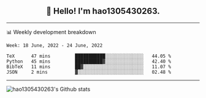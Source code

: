 <h2 align="center">👋 Hello! I'm hao1305430263.</h2>


---- 
📊 Weekly development breakdown

<!--START_SECTION:waka-->
```text
Week: 18 June, 2022 - 24 June, 2022

TeX      47 mins         ███████████░░░░░░░░░░░░░░   44.05 % 
Python   45 mins         ██████████▓░░░░░░░░░░░░░░   42.40 % 
BibTeX   11 mins         ██▓░░░░░░░░░░░░░░░░░░░░░░   11.07 % 
JSON     2 mins          ▓░░░░░░░░░░░░░░░░░░░░░░░░   02.48 % 
```
<!--END_SECTION:waka-->
----
![hao1305430263's Github stats](https://github-readme-stats.vercel.app/api?username=hao1305430263&show_icons=true)


<!--
**hao1305430263/hao1305430263** is a ✨ _special_ ✨ repository because its `README.md` (this file) appears on your GitHub profile.

Here are some ideas to get you started:

- 🔭 I’m currently working on ...
- 🌱 I’m currently learning ...
- 👯 I’m looking to collaborate on ...
- 🤔 I’m looking for help with ...
- 💬 Ask me about ...
- 📫 How to reach me: ...
- 😄 Pronouns: ...
- ⚡ Fun fact: ...
-->
